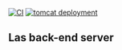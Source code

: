 [![CI](https://github.com/SWP302Group2/com-lasa/actions/workflows/main.yml/badge.svg)](https://github.com/SWP302Group2/com-lasa/actions/workflows/main.yml)
[![tomcat deployment](https://github.com/SWP302Group2/com-lasa/actions/workflows/maven-publish.yml/badge.svg)](https://github.com/SWP302Group2/com-lasa/actions/workflows/maven-publish.yml)
## Las back-end server
